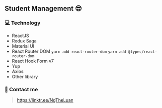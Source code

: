 ## Student Management 😎

### 💻 Technology

- ReactJS
- Redux Saga
- Material UI
- React Router DOM
  `yarn add react-router-dom`
  `yarn add @types/react-router-dom`
- React Hook Form v7
- Yup
- Axios
- Other library

### 📌 Contact me

> https://linktr.ee/NgTheLuan
